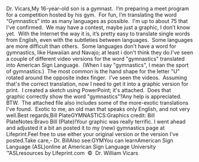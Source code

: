Dr. Vicars,My 16-year-old son 
				is a gymnast.  I’m preparing a meet program for a competition 
				hosted by his gym.  For fun, I’m translating the word 
				“Gymnastics” into as many languages as possible.  I'm up to 
				about 75 that I've confirmed.  We may have a contest, maybe just 
				a graphic, I don’t know yet.  With the Internet the way it is, 
				it’s pretty easy to translate single words from English, even 
				with the subtleties between languages.  Some languages are more 
				difficult than others.  Some languages don’t have a word for 
				gymnastics, like Hawaiian and Navajo; at least i don't think 
				they do.I've seen a couple 
				of different video versions for the word "gymnastics" translated 
				into American Sign Language.  (When I say "gymnastics", I mean 
				the sport of gymnastics.)  The most common is the hand shape for 
				the letter "U" rotated around the opposite index finger.  I've 
				seen the videos.  Assuming that's the correct translation, now I 
				need to get it into a graphic version for print.  I created a 
				sketch using PowerPoint; it's attached.  Does that 
				graphic correctly show the word "gymnastics"?Any help is appreciated.  BTW.  The attached file also includes 
				some of the more-exotic translations I've found.  Exotic to me, 
				an old man that speaks only English, and not very well.Best regards,Bill PlateGYMNASTICS:Graphics credit: Bill PlateNotes:Bravo Bill (Plate)!Your graphic was really terrific. I went ahead and adjusted it a bit 
			an posted it to my (new) gymnastics page at Lifeprint.Feel free to use either your original version or the version I've 
			posted.Take care,- Dr. BillAlso see:GYMYou can learnAmerican Sign Language (ASL)online at American Sign Language University ™ASLresources by Lifeprint.com  ©  Dr. William Vicars